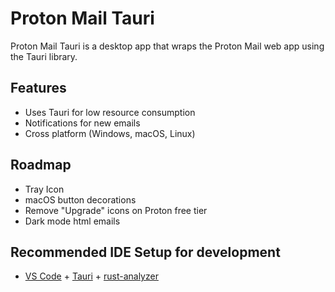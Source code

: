 # Proton Mail Tauri

Proton Mail Tauri is a desktop app that wraps the Proton Mail web app using the Tauri library.

## Features
- Uses Tauri for low resource consumption
- Notifications for new emails
- Cross platform (Windows, macOS, Linux)

## Roadmap
- Tray Icon
- macOS button decorations
- Remove "Upgrade" icons on Proton free tier
- Dark mode html emails 


## Recommended IDE Setup for development

- [VS Code](https://code.visualstudio.com/) + [Tauri](https://marketplace.visualstudio.com/items?itemName=tauri-apps.tauri-vscode) + [rust-analyzer](https://marketplace.visualstudio.com/items?itemName=rust-lang.rust-analyzer)
